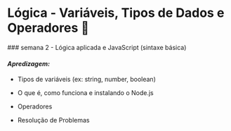 # Lógica - Variáveis, Tipos de Dados e Operadores **🦋**

### semana 2 - Lógica aplicada e JavaScript (sintaxe básica)

#### *Apredizagem:*

- Tipos de variáveis (ex: string, number, boolean)
  
- O que é, como funciona e instalando o Node.js
  
- Operadores
  
- Resolução de Problemas